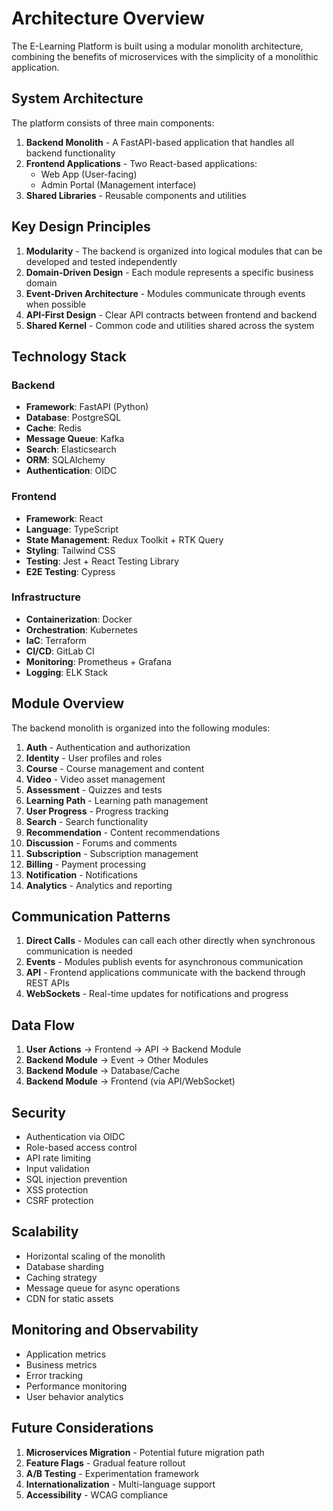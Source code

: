 # Architecture Overview

The E-Learning Platform is built using a modular monolith architecture, combining the benefits of microservices with the simplicity of a monolithic application.

## System Architecture

The platform consists of three main components:

1. **Backend Monolith** - A FastAPI-based application that handles all backend functionality
2. **Frontend Applications** - Two React-based applications:
   - Web App (User-facing)
   - Admin Portal (Management interface)
3. **Shared Libraries** - Reusable components and utilities

## Key Design Principles

1. **Modularity** - The backend is organized into logical modules that can be developed and tested independently
2. **Domain-Driven Design** - Each module represents a specific business domain
3. **Event-Driven Architecture** - Modules communicate through events when possible
4. **API-First Design** - Clear API contracts between frontend and backend
5. **Shared Kernel** - Common code and utilities shared across the system

## Technology Stack

### Backend
- **Framework**: FastAPI (Python)
- **Database**: PostgreSQL
- **Cache**: Redis
- **Message Queue**: Kafka
- **Search**: Elasticsearch
- **ORM**: SQLAlchemy
- **Authentication**: OIDC

### Frontend
- **Framework**: React
- **Language**: TypeScript
- **State Management**: Redux Toolkit + RTK Query
- **Styling**: Tailwind CSS
- **Testing**: Jest + React Testing Library
- **E2E Testing**: Cypress

### Infrastructure
- **Containerization**: Docker
- **Orchestration**: Kubernetes
- **IaC**: Terraform
- **CI/CD**: GitLab CI
- **Monitoring**: Prometheus + Grafana
- **Logging**: ELK Stack

## Module Overview

The backend monolith is organized into the following modules:

1. **Auth** - Authentication and authorization
2. **Identity** - User profiles and roles
3. **Course** - Course management and content
4. **Video** - Video asset management
5. **Assessment** - Quizzes and tests
6. **Learning Path** - Learning path management
7. **User Progress** - Progress tracking
8. **Search** - Search functionality
9. **Recommendation** - Content recommendations
10. **Discussion** - Forums and comments
11. **Subscription** - Subscription management
12. **Billing** - Payment processing
13. **Notification** - Notifications
14. **Analytics** - Analytics and reporting

## Communication Patterns

1. **Direct Calls** - Modules can call each other directly when synchronous communication is needed
2. **Events** - Modules publish events for asynchronous communication
3. **API** - Frontend applications communicate with the backend through REST APIs
4. **WebSockets** - Real-time updates for notifications and progress

## Data Flow

1. **User Actions** → Frontend → API → Backend Module
2. **Backend Module** → Event → Other Modules
3. **Backend Module** → Database/Cache
4. **Backend Module** → Frontend (via API/WebSocket)

## Security

- Authentication via OIDC
- Role-based access control
- API rate limiting
- Input validation
- SQL injection prevention
- XSS protection
- CSRF protection

## Scalability

- Horizontal scaling of the monolith
- Database sharding
- Caching strategy
- Message queue for async operations
- CDN for static assets

## Monitoring and Observability

- Application metrics
- Business metrics
- Error tracking
- Performance monitoring
- User behavior analytics

## Future Considerations

1. **Microservices Migration** - Potential future migration path
2. **Feature Flags** - Gradual feature rollout
3. **A/B Testing** - Experimentation framework
4. **Internationalization** - Multi-language support
5. **Accessibility** - WCAG compliance 